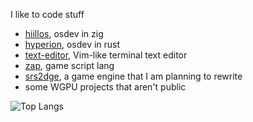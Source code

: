 I like to code stuff

 - [hiillos](https://github.com/xor-bits/hiillos), osdev in zig
 - [hyperion](https://github.com/hyperion-os/hyperion), osdev in rust
 - [text-editor](https://github.com/xor-bits/text-editor), Vim-like terminal text editor
 - [zap](https://github.com/xor-bits/zap), game script lang
 - [srs2dge](https://github.com/xor-bits/srs2dge), a game engine that I am planning to rewrite
 - some WGPU projects that aren't public

![Top Langs](https://github-readme-stats.vercel.app/api/top-langs/?username=xor-bits&layout=compact)
